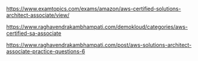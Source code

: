 

https://www.examtopics.com/exams/amazon/aws-certified-solutions-architect-associate/view/



https://www.raghavendrakambhampati.com/demokloud/categories/aws-certified-sa-associate

https://www.raghavendrakambhampati.com/post/aws-solutions-architect-associate-practice-questions-6